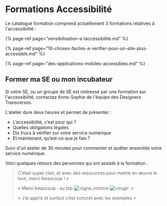# Formations Accessibilité

Le catalogue formation comprend actuellement 3 formations relatives à l'accessibilité : 

{% page-ref page="sensibilisation-a-laccessibilite.md" %}

{% page-ref page="10-choses-faciles-a-verifier-pour-un-site-plus-accessible.md" %}

{% page-ref page="des-applications-mobiles-accessibles.md" %}

## Former ma SE ou mon incubateur

Si votre SE, ou un groupe de SE est intéressé par une formation sur l'accessibilité, contactez Anne-Sophie de l'équipe des Designers Transverses.

L'atelier dure deux heures et permet de présenter : 

* L’accessibilité, c’est pour qui ? 
* Quelles obligations légales 
* Dix trucs à vérifier sur votre service numérique 
* Et maintenant, qu’est-ce que je fais ?

Suivi d'un atelier de 30 minutes pour commenter et auditer ensemble votre service numérique.

Voici quelques retours des personnes qui ont assisté à la formation : 

> C’était super clair, et avec des ressources pour mettre en œuvre le tout, merci beaucoup ! »
>
> « Merci beaucoup : au top ![:signe\_victoire:](https://a.slack-edge.com/production-standard-emoji-assets/13.0/apple-medium/270c-fe0f.png)![:rougir:](https://a.slack-edge.com/production-standard-emoji-assets/13.0/apple-medium/1f60a.png) »
>
> « J’ai appris et surtout c’est concret avec les exemples »


